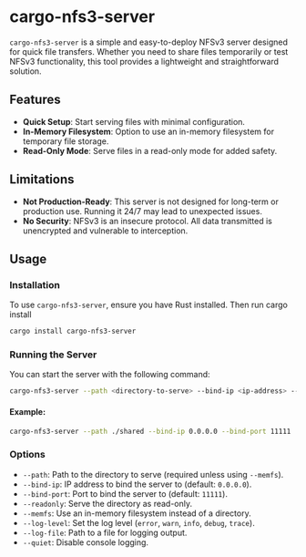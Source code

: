 # cargo-nfs3-server

`cargo-nfs3-server` is a simple and easy-to-deploy NFSv3 server designed for quick file transfers. Whether you need to share files temporarily or test NFSv3 functionality, this tool provides a lightweight and straightforward solution.

## Features
- **Quick Setup**: Start serving files with minimal configuration.
- **In-Memory Filesystem**: Option to use an in-memory filesystem for temporary file storage.
- **Read-Only Mode**: Serve files in a read-only mode for added safety.

## Limitations
- **Not Production-Ready**: This server is not designed for long-term or production use. Running it 24/7 may lead to unexpected issues.
- **No Security**: NFSv3 is an insecure protocol. All data transmitted is unencrypted and vulnerable to interception.

## Usage

### Installation
To use `cargo-nfs3-server`, ensure you have Rust installed. Then run cargo install

```bash
cargo install cargo-nfs3-server
```

### Running the Server
You can start the server with the following command:

```bash
cargo-nfs3-server --path <directory-to-serve> --bind-ip <ip-address> --bind-port <port>
```

#### Example:
```bash
cargo-nfs3-server --path ./shared --bind-ip 0.0.0.0 --bind-port 11111
```

### Options
- `--path`: Path to the directory to serve (required unless using `--memfs`).
- `--bind-ip`: IP address to bind the server to (default: `0.0.0.0`).
- `--bind-port`: Port to bind the server to (default: `11111`).
- `--readonly`: Serve the directory as read-only.
- `--memfs`: Use an in-memory filesystem instead of a directory.
- `--log-level`: Set the log level (`error`, `warn`, `info`, `debug`, `trace`).
- `--log-file`: Path to a file for logging output.
- `--quiet`: Disable console logging.
